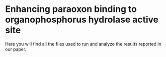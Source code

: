 # Enhancing paraoxon binding to organophosphorus hydrolase active site

Here you will find all the files used to run and analyze the results reported in our paper.
